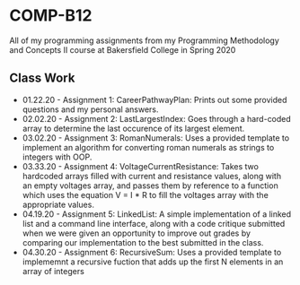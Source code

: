 # COMP-B12
All of my programming assignments from my Programming Methodology and Concepts II course at Bakersfield College in Spring 2020

Class Work
----------
  - 01.22.20  - Assignment 1: CareerPathwayPlan: Prints out some provided questions and my personal answers.
  - 02.02.20  - Assignment 2: LastLargestIndex: Goes through a hard-coded array to determine the last occurence of its largest element.
  - 03.02.20  - Assignment 3: RomanNumerals: Uses a provided template to implement an algorithm for converting roman numerals as strings to integers with OOP.
  - 03.33.20  - Assignment 4: VoltageCurrentResistance: Takes two hardcoded arrays filled with current and resistance values, along with an empty voltages array, and passes them by reference to a function which uses the equation V = I * R to fill the voltages array with the appropriate values.
  - 04.19.20  - Assignment 5: LinkedList: A simple implementation of a linked list and a command line interface, along with a code critique submitted when we were given an opportunity to improve out grades by comparing our implementation to the best submitted in the class.
  - 04.30.20  - Assignment 6: RecursiveSum: Uses a provided template to implememnt a recursive fuction that adds up the first N elements in an array of integers
